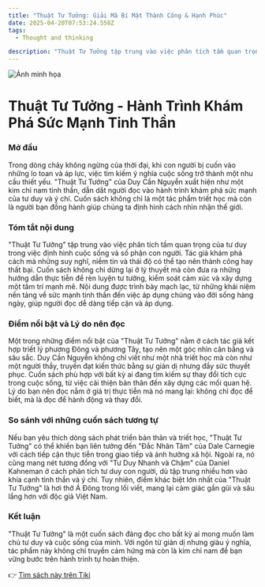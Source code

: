 ```yaml
---
title: "Thuật Tư Tưởng: Giải Mã Bí Mật Thành Công & Hạnh Phúc"
date: 2025-04-20T07:53:24.558Z
tags:
  - Thought and thinking

description: "Thuật Tư Tưởng tập trung vào việc phân tích tầm quan trọng của tư duy trong việc định hình cuộc sống và số phận con người. Tác giả khám phá cách mà những suy nghĩ, niềm tin và thái độ có thể tạo nên thành công hay thất bại"
---
```


![Ảnh minh họa](https://external-content.duckduckgo.com/iu/?u=https%3A%2F%2Fi.ytimg.com%2Fvi%2FGegNgcmrQY8%2Fmaxresdefault.jpg&f=1&nofb=1&ipt=1a73d7975afe99cee56120f7a7ac016661be0bee9ca6ca793b09775570c17ec6) 

 # Thuật Tư Tưởng - Hành Trình Khám Phá Sức Mạnh Tinh Thần

<h3>Mở đầu</h3>
Trong dòng chảy không ngừng của thời đại, khi con người bị cuốn vào những lo toan và áp lực, việc tìm kiếm ý nghĩa cuộc sống trở thành một nhu cầu thiết yếu. "Thuật Tư Tưởng" của Duy Cần Nguyễn xuất hiện như một kim chỉ nam tinh thần, dẫn dắt người đọc vào hành trình khám phá sức mạnh của tư duy và ý chí. Cuốn sách không chỉ là một tác phẩm triết học mà còn là người bạn đồng hành giúp chúng ta định hình cách nhìn nhận thế giới.

<h3>Tóm tắt nội dung</h3>
"Thuật Tư Tưởng" tập trung vào việc phân tích tầm quan trọng của tư duy trong việc định hình cuộc sống và số phận con người. Tác giả khám phá cách mà những suy nghĩ, niềm tin và thái độ có thể tạo nên thành công hay thất bại. Cuốn sách không chỉ dừng lại ở lý thuyết mà còn đưa ra những hướng dẫn thực tiễn để rèn luyện tư tưởng, kiểm soát cảm xúc và xây dựng một tâm trí mạnh mẽ. Nội dung được trình bày mạch lạc, từ những khái niệm nền tảng về sức mạnh tinh thần đến việc áp dụng chúng vào đời sống hàng ngày, giúp người đọc dễ dàng tiếp cận và áp dụng.

<h3>Điểm nổi bật và Lý do nên đọc</h3>
Một trong những điểm nổi bật của "Thuật Tư Tưởng" nằm ở cách tác giả kết hợp triết lý phương Đông và phương Tây, tạo nên một góc nhìn cân bằng và sâu sắc. Duy Cần Nguyễn không chỉ viết như một nhà triết học mà còn như một người thầy, truyền đạt kiến thức bằng sự giản dị nhưng đầy sức thuyết phục. Cuốn sách phù hợp với bất kỳ ai đang tìm kiếm sự thay đổi tích cực trong cuộc sống, từ việc cải thiện bản thân đến xây dựng các mối quan hệ. Lý do bạn nên đọc nằm ở giá trị thực tiễn mà nó mang lại: không chỉ đọc để biết, mà là đọc để hành động và thay đổi.

<h3>So sánh với những cuốn sách tương tự</h3>
Nếu bạn yêu thích dòng sách phát triển bản thân và triết học, "Thuật Tư Tưởng" có thể khiến bạn liên tưởng đến "Đắc Nhân Tâm" của Dale Carnegie với cách tiếp cận thực tiễn trong giao tiếp và ảnh hưởng xã hội. Ngoài ra, nó cũng mang nét tương đồng với "Tư Duy Nhanh và Chậm" của Daniel Kahneman ở cách phân tích tư duy con người, dù tập trung nhiều hơn vào khía cạnh tinh thần và ý chí. Tuy nhiên, điểm khác biệt lớn nhất của "Thuật Tư Tưởng" là hơi thở Á Đông trong lối viết, mang lại cảm giác gần gũi và sâu lắng hơn với độc giả Việt Nam.

<h3>Kết luận</h3>
"Thuật Tư Tưởng" là một cuốn sách đáng đọc cho bất kỳ ai mong muốn làm chủ tư duy và cuộc sống của mình. Với ngôn từ giản dị nhưng giàu ý nghĩa, tác phẩm này không chỉ truyền cảm hứng mà còn là kim chỉ nam để bạn vững bước trên hành trình tự hoàn thiện.

👉 [Tìm sách này trên Tiki](https://tiki.vn/search?q=Thu%E1%BA%ADt%20t%C6%B0%20t%C6%B0%E1%BB%9Fng)
